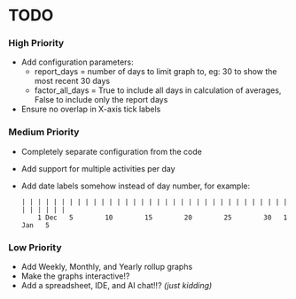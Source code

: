 # TODO

### High Priority
- Add configuration parameters:
  - report_days = number of days to limit graph to, eg: 30 to show the most recent 30 days
  - factor_all_days = True to include all days in calculation of averages, False to include only the report days
- Ensure no overlap in X-axis tick labels

### Medium Priority
- Completely separate configuration from the code
- Add support for multiple activities per day
- Add date labels somehow instead of day number, for example:

      | | | | | | | | | | | | | | | | | | | | | | | | | | | | | | | | | | | | | | | |
          1 Dec   5        10        15        20        25        30   1 Jan   5

### Low Priority
- Add Weekly, Monthly, and Yearly rollup graphs
- Make the graphs interactive!?
- Add a spreadsheet, IDE, and AI chat!!? _(just kidding)_
